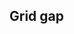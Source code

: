 ## Grid gap


<!-- <values.gridGap> -->
<!-- </values.gridGap> -->


<!-- <variants.gridGap> -->
<!-- </variants.gridGap> -->
